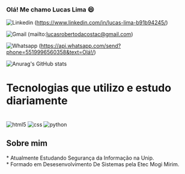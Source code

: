 ### Olá! Me chamo Lucas Lima 😄
![Linkedin](	https://img.shields.io/badge/LinkedIn-0077B5?style=for-the-badge&logo=linkedin&logoColor=white) (https://www.linkedin.com/in/lucas-lima-b91b94245/)

![Gmail](	https://img.shields.io/badge/Gmail-D14836?style=for-the-badge&logo=gmail&logoColor=white) (mailto:lucasrobertodacostac@gmail.com)

![Whatsapp](	https://img.shields.io/badge/WhatsApp-25D366?style=for-the-badge&logo=whatsapp&logoColor=white) (https://api.whatsapp.com/send?phone=5519996560358&text=Olá!/)

![Anurag's GitHub stats](https://github-readme-stats.vercel.app/api?username=LucasCostLima&show_icons=true&theme=prussian)

<h1> Tecnologias que utilizo e estudo diariamente </h1>

<div style="display: inline_block"><br/>

<img align="center" alt="html5" src="https://img.shields.io/badge/HTML5-E34F26?style=for-the-badge&logo=html5&logoColor=white" />

<img align="center" alt="css" src="https://img.shields.io/badge/CSS-239120?&style=for-the-badge&logo=css3&logoColor=white" />

<img align="center" alt="python" src="https://img.shields.io/badge/Python-3776AB?style=for-the-badge&logo=python&logoColor=white" />

</div>

<h2>Sobre mim </h2>
* Atualmente Estudando Segurança da Informação na Unip. <br>
* Formado em Desesenvolvimento De Sistemas pela Etec Mogi Mirim.
